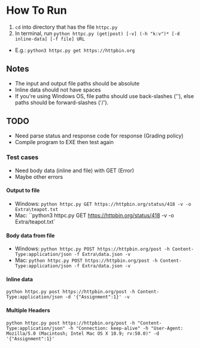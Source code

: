 # How To Run
1. `cd` into directory that has the file `httpc.py`
2. In terminal, run `python httpc.py (get|post) [-v] (-h "k:v")* [-d inline-data] [-f file] URL`
- E.g.: `python3 httpc.py get https://httpbin.org`

## Notes
- The input and output file paths should be absolute
- Inline data should not have spaces
- If you're using Windows OS, file paths should use back-slashes ('\'), else paths should be forward-slashes ('/').

## TODO
- Need parse status and response code for response (Grading policy)
- Compile program to EXE then test again

### Test cases
- Need body data (inline and file) with GET (Error)
- Maybe other errors

#### Output to file
- Windows: `python httpc.py GET https://httpbin.org/status/418 -v -o Extra\teapot.txt` 
- Mac: ``python3 httpc.py GET https://httpbin.org/status/418 -v -o Extra/teapot.txt`

#### Body data from file
- Windows: `python httpc.py POST https://httpbin.org/post -h Content-Type:application/json -f Extra\data.json -v`
- Mac: `python httpc.py POST https://httpbin.org/post -h Content-Type:application/json -f Extra/data.json -v`

#### Inline data
`python httpc.py post https://httpbin.org/post -h Content-Type:application/json -d '{"Assignment":1}' -v`

#### Multiple Headers
`python httpc.py post https://httpbin.org/post -h "Content-Type:application/json" -h "Connection: keep-alive" -h "User-Agent: Mozilla/5.0 (Macintosh; Intel Mac OS X 10.9; rv:50.0)" -d '{"Assignment":1}'` 

